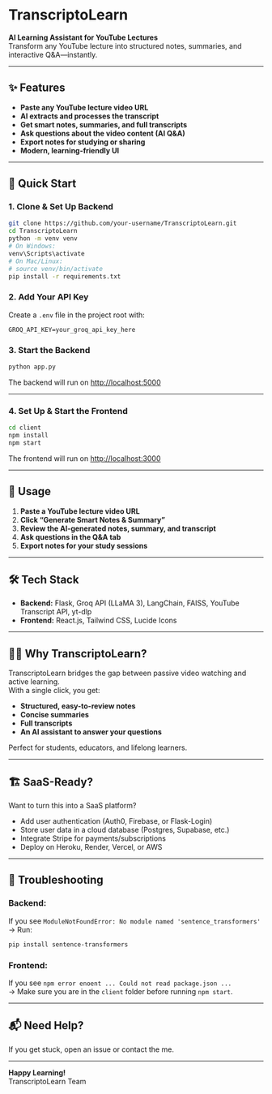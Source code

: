 # TranscriptoLearn

**AI Learning Assistant for YouTube Lectures**  
Transform any YouTube lecture into structured notes, summaries, and interactive Q&A—instantly.

---

## ✨ Features

- **Paste any YouTube lecture video URL**
- **AI extracts and processes the transcript**
- **Get smart notes, summaries, and full transcripts**
- **Ask questions about the video content (AI Q&A)**
- **Export notes for studying or sharing**
- **Modern, learning-friendly UI**

---

## 🚀 Quick Start

### 1. Clone & Set Up Backend

```bash
git clone https://github.com/your-username/TranscriptoLearn.git
cd TranscriptoLearn
python -m venv venv
# On Windows:
venv\Scripts\activate
# On Mac/Linux:
# source venv/bin/activate
pip install -r requirements.txt
```

### 2. Add Your API Key

Create a `.env` file in the project root with:

```
GROQ_API_KEY=your_groq_api_key_here
```

### 3. Start the Backend

```bash
python app.py
```
The backend will run on [http://localhost:5000](http://localhost:5000)

---

### 4. Set Up & Start the Frontend

```bash
cd client
npm install
npm start
```
The frontend will run on [http://localhost:3000](http://localhost:3000)

---

## 📝 Usage

1. **Paste a YouTube lecture video URL**
2. **Click “Generate Smart Notes & Summary”**
3. **Review the AI-generated notes, summary, and transcript**
4. **Ask questions in the Q&A tab**
5. **Export notes for your study sessions**

---

## 🛠️ Tech Stack

- **Backend:** Flask, Groq API (LLaMA 3), LangChain, FAISS, YouTube Transcript API, yt-dlp
- **Frontend:** React.js, Tailwind CSS, Lucide Icons

---

## 🧑‍🎓 Why TranscriptoLearn?

TranscriptoLearn bridges the gap between passive video watching and active learning.  
With a single click, you get:
- **Structured, easy-to-review notes**
- **Concise summaries**
- **Full transcripts**
- **An AI assistant to answer your questions**

Perfect for students, educators, and lifelong learners.

---

## 🏗️ SaaS-Ready?  
Want to turn this into a SaaS platform?  
- Add user authentication (Auth0, Firebase, or Flask-Login)
- Store user data in a cloud database (Postgres, Supabase, etc.)
- Integrate Stripe for payments/subscriptions
- Deploy on Heroku, Render, Vercel, or AWS

---

## 🐞 Troubleshooting

### Backend:  
If you see `ModuleNotFoundError: No module named 'sentence_transformers'`  
→ Run:  
```sh
pip install sentence-transformers
```

### Frontend:  
If you see `npm error enoent ... Could not read package.json ...`  
→ Make sure you are in the `client` folder before running `npm start`.

---

## 📬 Need Help?

If you get stuck, open an issue or contact the me.

---

**Happy Learning!**  
TranscriptoLearn Team
